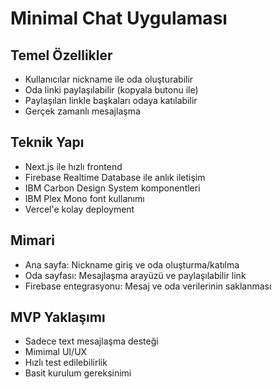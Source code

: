 # Minimal Chat Uygulaması

## Temel Özellikler
- Kullanıcılar nickname ile oda oluşturabilir
- Oda linki paylaşılabilir (kopyala butonu ile)
- Paylaşılan linkle başkaları odaya katılabilir
- Gerçek zamanlı mesajlaşma

## Teknik Yapı
- Next.js ile hızlı frontend
- Firebase Realtime Database ile anlık iletişim
- IBM Carbon Design System komponentleri
- IBM Plex Mono font kullanımı
- Vercel'e kolay deployment

## Mimari
- Ana sayfa: Nickname giriş ve oda oluşturma/katılma
- Oda sayfası: Mesajlaşma arayüzü ve paylaşılabilir link
- Firebase entegrasyonu: Mesaj ve oda verilerinin saklanması

## MVP Yaklaşımı
- Sadece text mesajlaşma desteği
- Mimimal UI/UX 
- Hızlı test edilebilirlik
- Basit kurulum gereksinimi 